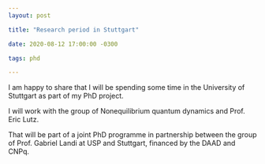 ```yaml
---
layout: post

title: "Research period in Stuttgart"

date: 2020-08-12 17:00:00 -0300

tags: phd

---
```


I am happy to share that I will be spending some time in the University of Stuttgart as part of my PhD project.

I will work with the group of Nonequilibrium quantum dynamics and Prof. Eric Lutz.

That will be part of a joint PhD programme in partnership between the group of Prof. Gabriel Landi at USP and Stuttgart, financed by the DAAD and CNPq.
